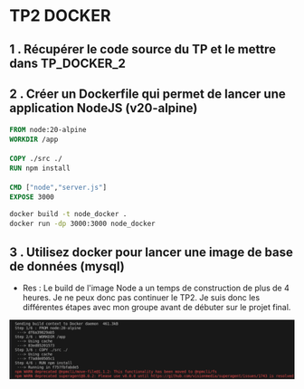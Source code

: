 # TP2 DOCKER

## 1 . Récupérer le code source du TP et le mettre dans TP_DOCKER_2

## 2 . Créer un Dockerfile qui permet de lancer une application NodeJS (v20-alpine)

```Dockerfile
FROM node:20-alpine
WORKDIR /app

COPY ./src ./
RUN npm install

CMD ["node","server.js"]
EXPOSE 3000
```

```Bash
docker build -t node_docker .
docker run -dp 3000:3000 node_docker
```

## 3 . Utilisez docker pour lancer une image de base de données (mysql)

- Res : Le build de l'image Node a un temps de construction de plus de 4 heures. Je ne peux donc pas continuer le TP2. Je suis donc les différentes étapes avec mon groupe avant de débuter sur le projet final.

![Build image node chargement de plus de 4 heures](Node4h.PNG)